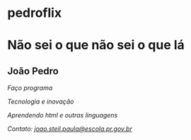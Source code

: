 # pedroflix
 # Não sei o que não sei o que lá
  ## João Pedro
  *Faço programa*
  
  *Tecnologia e inovação*
  
  *Aprendendo html e outras linguagens*
  
  *Contato: joao.steil.paula@escola.pr.gov.br*
  
  
